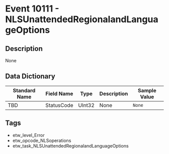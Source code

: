 # Event 10111 - NLSUnattendedRegionalandLanguageOptions

## Description
None

## Data Dictionary
|Standard Name|Field Name|Type|Description|Sample Value|
|---|---|---|---|---|
|TBD|StatusCode|UInt32|None|`None`|

## Tags
* etw_level_Error
* etw_opcode_NLSoperations
* etw_task_NLSUnattendedRegionalandLanguageOptions